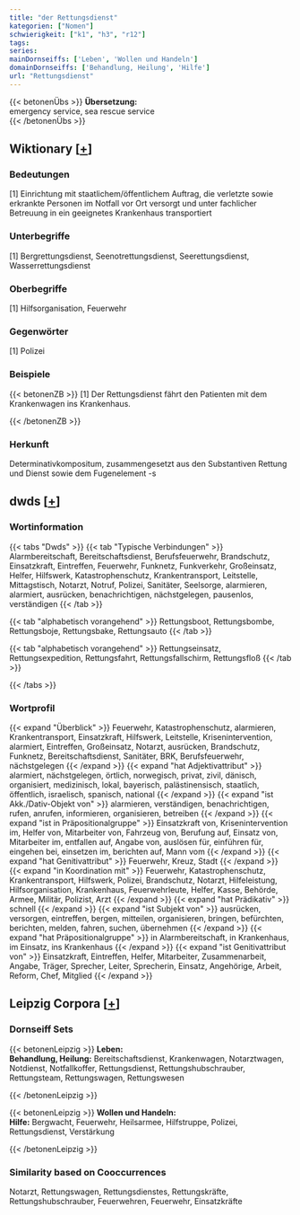 ```yaml
---
title: "der Rettungsdienst"
kategorien: ["Nomen"]
schwierigkeit: ["k1", "h3", "r12"]
tags:
series:
mainDornseiffs: ['Leben', 'Wollen und Handeln']
domainDornseiffs: ['Behandlung, Heilung', 'Hilfe']
url: "Rettungsdienst"
---
```


{{< betonenÜbs >}}
**Übersetzung:**  
emergency service, sea rescue service  
{{< /betonenÜbs >}}

## Wiktionary [[+](https://de.wiktionary.org/wiki/Rettungsdienst)]

### Bedeutungen
[1] Einrichtung mit staatlichem/öffentlichem Auftrag, die verletzte sowie erkrankte Personen im Notfall vor Ort versorgt und unter fachlicher Betreuung in ein geeignetes Krankenhaus transportiert  

### Unterbegriffe
[1] Bergrettungsdienst, Seenotrettungsdienst, Seerettungsdienst, Wasserrettungsdienst  

### Oberbegriffe
[1] Hilfsorganisation, Feuerwehr  

### Gegenwörter
[1] Polizei  

### Beispiele
{{< betonenZB >}}
[1] Der Rettungsdienst fährt den Patienten mit dem Krankenwagen ins Krankenhaus.  

{{< /betonenZB >}}
### Herkunft
Determinativkompositum, zusammengesetzt aus den Substantiven Rettung und Dienst sowie dem Fugenelement -s  



## dwds [[+](https://www.dwds.de/wb/Rettungsdienst)]

### Wortinformation
{{< tabs "Dwds" >}}
{{< tab "Typische Verbindungen" >}}
Alarmbereitschaft, Bereitschaftsdienst, Berufsfeuerwehr, Brandschutz, Einsatzkraft, Eintreffen, Feuerwehr, Funknetz, Funkverkehr, Großeinsatz, Helfer, Hilfswerk, Katastrophenschutz, Krankentransport, Leitstelle, Mittagstisch, Notarzt, Notruf, Polizei, Sanitäter, Seelsorge, alarmieren, alarmiert, ausrücken, benachrichtigen, nächstgelegen, pausenlos, verständigen
{{< /tab >}}

{{< tab "alphabetisch vorangehend" >}}
Rettungsboot, Rettungsbombe, Rettungsboje, Rettungsbake, Rettungsauto
{{< /tab >}}

{{< tab "alphabetisch vorangehend" >}}
Rettungseinsatz, Rettungsexpedition, Rettungsfahrt, Rettungsfallschirm, Rettungsfloß
{{< /tab >}}

{{< /tabs >}}

### Wortprofil
{{< expand "Überblick" >}} Feuerwehr, Katastrophenschutz, alarmieren, Krankentransport, Einsatzkraft, Hilfswerk, Leitstelle, Krisenintervention, alarmiert, Eintreffen, Großeinsatz, Notarzt, ausrücken, Brandschutz, Funknetz, Bereitschaftsdienst, Sanitäter, BRK, Berufsfeuerwehr, nächstgelegen {{< /expand >}}
{{< expand "hat Adjektivattribut" >}} alarmiert, nächstgelegen, örtlich, norwegisch, privat, zivil, dänisch, organisiert, medizinisch, lokal, bayerisch, palästinensisch, staatlich, öffentlich, israelisch, spanisch, national {{< /expand >}}
{{< expand "ist Akk./Dativ-Objekt von" >}} alarmieren, verständigen, benachrichtigen, rufen, anrufen, informieren, organisieren, betreiben {{< /expand >}}
{{< expand "ist in Präpositionalgruppe" >}} Einsatzkraft von, Krisenintervention im, Helfer von, Mitarbeiter von, Fahrzeug von, Berufung auf, Einsatz von, Mitarbeiter im, entfallen auf, Angabe von, auslösen für, einführen für, eingehen bei, einsetzen im, berichten auf, Mann vom {{< /expand >}}
{{< expand "hat Genitivattribut" >}} Feuerwehr, Kreuz, Stadt {{< /expand >}}
{{< expand "in Koordination mit" >}} Feuerwehr, Katastrophenschutz, Krankentransport, Hilfswerk, Polizei, Brandschutz, Notarzt, Hilfeleistung, Hilfsorganisation, Krankenhaus, Feuerwehrleute, Helfer, Kasse, Behörde, Armee, Militär, Polizist, Arzt {{< /expand >}}
{{< expand "hat Prädikativ" >}} schnell {{< /expand >}}
{{< expand "ist Subjekt von" >}} ausrücken, versorgen, eintreffen, bergen, mitteilen, organisieren, bringen, befürchten, berichten, melden, fahren, suchen, übernehmen {{< /expand >}}
{{< expand "hat Präpositionalgruppe" >}} in Alarmbereitschaft, in Krankenhaus, im Einsatz, ins Krankenhaus {{< /expand >}}
{{< expand "ist Genitivattribut von" >}} Einsatzkraft, Eintreffen, Helfer, Mitarbeiter, Zusammenarbeit, Angabe, Träger, Sprecher, Leiter, Sprecherin, Einsatz, Angehörige, Arbeit, Reform, Chef, Mitglied {{< /expand >}}

## Leipzig Corpora [[+](https://corpora.uni-leipzig.de/en/res?word=Rettungsdienst&corpusId=deu_newscrawl-public_2018)]

### Dornseiff Sets
{{< betonenLeipzig >}}
**Leben:**  
**Behandlung, Heilung:** Bereitschaftsdienst, Krankenwagen, Notarztwagen, Notdienst, Notfallkoffer, Rettungsdienst, Rettungshubschrauber, Rettungsteam, Rettungswagen, Rettungswesen  

{{< /betonenLeipzig >}}


{{< betonenLeipzig >}}
**Wollen und Handeln:**  
**Hilfe:** Bergwacht, Feuerwehr, Heilsarmee, Hilfstruppe, Polizei, Rettungsdienst, Verstärkung  

{{< /betonenLeipzig >}}

### Similarity based on Cooccurrences
Notarzt, Rettungswagen, Rettungsdienstes, Rettungskräfte, Rettungshubschrauber, Feuerwehren, Feuerwehr, Einsatzkräfte

